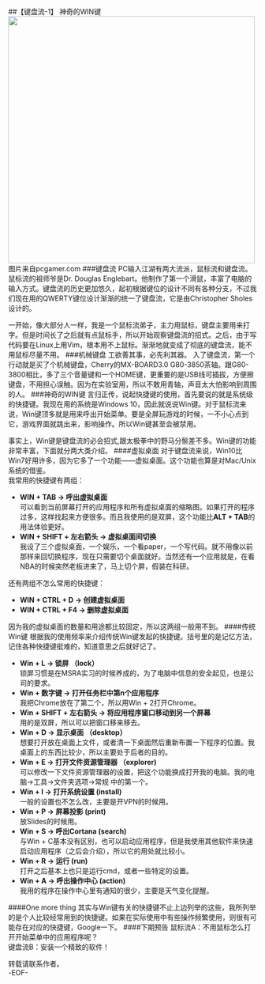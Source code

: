 ##【键盘流-1】 神奇的WIN键
<img src="http://cdn.mos.cms.futurecdn.net/c4c0e0c85555b72b28916714b827102f-650-80.jpg" width = "500"/>  
图片来自pcgamer.com
###键盘流
PC输入江湖有两大流派，鼠标流和键盘流。鼠标流的祖师爷是Dr. Douglas Englebart。他制作了第一个滑鼠，丰富了电脑的输入方式。键盘流的历史更加悠久，起初根据键位的设计不同有各种分支，不过我们现在用的QWERTY键位设计渐渐的统一了键盘流，它是由Christopher Sholes设计的。  
  
一开始，像大部分人一样，我是一个鼠标流弟子，主力用鼠标，键盘主要用来打字。但是时间长了之后就有点鼠标手，所以开始观察键盘流的招式。之后，由于写代码要在Linux上用Vim，根本用不上鼠标。渐渐地就变成了彻底的键盘流，能不用鼠标尽量不用。
###机械键盘
工欲善其事，必先利其器。
入了键盘流，第一个行动就是买了个机械键盘，Cherry的MX-BOARD3.0 G80-3850茶轴。跟G80-3800相比，多了三个音量键和一个HOME键，更重要的是USB线可插拔，方便擦键盘，不用担心误触。因为在实验室用，所以不敢用青轴，声音太大怕影响到周围的人。
###神奇的WIN键
言归正传，说起快捷键的使用，首先要说的就是系统级的快捷键。我现在用的系统是Windows 10，因此就说说Win键。对于鼠标流来说，Win键顶多就是用来呼出开始菜单。要是全屏玩游戏的时候，一不小心点到它，游戏界面就跳出来，影响操作。所以Win键甚至会被禁用。  
  
事实上，Win键是键盘流的必会招式,跟太极拳中的野马分鬃差不多。Win键的功能非常丰富，下面就分两大类介绍。
####虚拟桌面
对于键盘流来说，Win10比Win7好用许多，因为它多了一个功能——虚拟桌面。这个功能也算是对Mac/Unix系统的借鉴。  
我常用的快捷键有两组：  
+ **WIN + TAB -> 呼出虚拟桌面**  
可以看到当前屏幕打开的应用程序和所有虚拟桌面的缩略图。如果打开的程序过多，这样找起来方便很多。而且我使用的是双屏，这个功能比**ALT + TAB**的用法体验更好。  
+ **WIN + SHIFT + 左右箭头 -> 虚拟桌面间切换**    
我设了三个虚拟桌面，一个娱乐，一个看paper，一个写代码。就不用像以前那样来回切换程序，现在只需要切个桌面就好。当然还有一个应用就是，在看NBA的时候突然老板进来了，马上切个屏，假装在科研。  

还有两组不怎么常用的快捷键：  
+ **WIN + CTRL + D -> 创建虚拟桌面**  
+ **WIN + CTRL + F4 -> 删除虚拟桌面**  

因为我的虚拟桌面的数量和用途都比较固定，所以这两组一般用不到。
####传统Win键
根据我的使用频率来介绍传统Win键发起的快捷键。括号里的是记忆方法，记住各种快捷键挺难的，知道意思之后就好记了。  
+ **Win + L -> 锁屏  （lock）**  
锁屏习惯是在MSRA实习的时候养成的，为了电脑中信息的安全起见，也是公司的要求。  
+ **Win + 数字键 -> 打开任务栏中第n个应用程序**  
我把Chrome放在了第二个，所以用Win + 2打开Chrome。  
+ **Win + SHIFT + 左右箭头 -> 将应用程序窗口移动到另一个屏幕**  
用的是双屏，所以可以把窗口移来移去。  
+ **Win + D -> 显示桌面  （desktop）**  
想要打开放在桌面上文件，或者清一下桌面然后重新布置一下程序的位置。我桌面上的东西比较少，所以主要处于后者的目的。  
+ **Win + E -> 打开文件资源管理器  （explorer)**  
可以修改一下文件资源管理器的设置，把这个功能换成打开我的电脑。我的电脑->工具->文件夹选项->常规 中的第一个。  
+ **Win + I -> 打开系统设置  (install)**  
一般的设置也不怎么改，主要是开VPN的时候用。  
+ **Win + P -> 屏幕投影  (print)**  
放Slides的时候用。    
+ **Win + S -> 呼出Cortana  (search)**  
与Win + C基本没有区别，也可以启动应用程序，但是我使用其他软件来快速启动应用程序（之后会介绍），所以它的用处就比较小。  
+ **Win + R -> 运行  (run)**  
打开之后基本上也只是运行cmd，或者一些特定的设置。  
+ **Win + A -> 呼出操作中心  (action)**  
我用的程序在操作中心里有通知的很少，主要是天气变化提醒。  

####One more thing
其实与Win键有关的快捷键不止上边列举的这些，我所列举的是个人比较经常用到的快捷键。如果在实际使用中有些操作频繁使用，则很有可能存在对应的快捷键，Google一下。 
####下期预告
鼠标流A：不用鼠标怎么打开开始菜单中的应用程序呢？  
键盘流B：安装一个精致的软件！
  
转载请联系作者。    
-EOF-